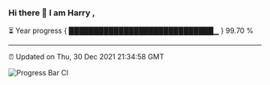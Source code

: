 ### Hi there 👋 I am Harry , 

⏳ Year progress { █████████████████████████████▁ } 99.70 %

---

⏰ Updated on Thu, 30 Dec 2021 21:34:58 GMT

![Progress Bar CI](https://github.com/duykhang68/duykhang68/workflows/Progress%20Bar%20CI/badge.svg)
